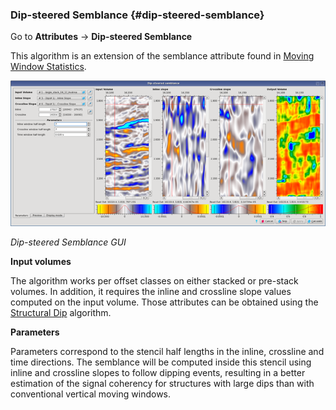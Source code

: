 ### Dip-steered Semblance {#dip-steered-semblance}

Go to **Attributes** → **Dip-steered Semblance**

This algorithm is an extension of the semblance attribute found in [Moving Window Statistics](/algorithm_documentation/attributes/moving_window_statistics.md).

![](/assets/017_Attributes.png)

_Dip-steered Semblance GUI_

**Input volumes**

The algorithm works per offset classes on either stacked or pre-stack volumes. In addition, it requires the inline and crossline slope values computed on the input volume. Those attributes can be obtained using the [Structural Dip](/algorithm_documentation/attributes/structural_dip.md) algorithm.

**Parameters**

Parameters correspond to the stencil half lengths in the inline, crossline and time directions. The semblance will be computed inside this stencil using inline and crossline slopes to follow dipping events, resulting in a better estimation of the signal coherency for structures with large dips than with conventional vertical moving windows.

